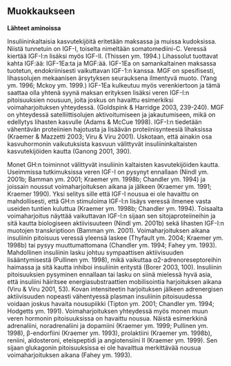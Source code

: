 ## Muokkaukseen ##
**Lähteet aminoissa**

Insuliininkaltaisia kasvutekijöitä eritetään maksassa ja muissa kudoksissa. Niistä tunnetuin on IGF-I, toiselta nimeltään somatomediini-C. Veressä kiertää IGF-I:n lisäksi
myös IGF-II. (Thissen ym. 1994.) Lihassolut tuottavat kahta IGF:ää: IGF-1Ea:ta ja
MGF:ää. IGF-1Ea on samankaltainen maksassa tuotetun, endokriinisesti vaikuttavan
IGF-1:n kanssa. MGF on spesifisesti, lihassolujen mekaanisen ärsytyksen seurauksena 
ilmentyvä muoto. (Yang ym. 1996; Mckoy ym. 1999.) IGF-1Ea kulkeutuu myös verenkiertoon ja tämä saattaa olla yhtenä syynä maksan erityksen lisäksi veren IGF-I:n pitoisuuksien nousuun, joita joskus on havaittu esimerkiksi voimaharjoituksen yhteydessä.
(Goldspink & Harridge 2003, 239-240). MGF on yhteydessä satelliittisolujen aktivoitumiseen ja jakautumiseen, mikä on edellytys lihasten kasvulle (Adams & McCue
1998). IGF-I:n tiedetään vähentävän proteiinien hajotusta ja lisäävän proteiinisynteesiä
lihaksissa (Kraemer & Mazzetti 2003; Viru & Viru 2001). Uskotaan, että ainakin osa
kasvuhormonin vaikutuksista kasvuun välittyvät insuliininkaltaisten kasvutekijöiden
kautta (Ganong 2001, 390). 



Monet GH:n toiminnot välittyvät insuliinin kaltaisten kasvutekijöiden kautta. Useimmissa tutkimuksissa veren IGF-I on pysynyt ennallaan (Nindl ym. 2001b; Bamman ym.
2001; Kraemer ym. 1998b; Chandler ym. 1994) ja joissain noussut voimaharjoituksen
aikana ja jälkeen (Kraemer ym. 1991; Kraemer 1990). Yksi selitys sille että IGF-I nousua ei ole havaittu on mahdollisesti, että GH:n stimuloima IGF-I:n lisäys veressä ilmenee vasta useiden tuntien kuluttua (Kraemer ym. 1998b; Chandler ym. 1994). Toisaalta
voimaharjoitus näyttää vaikuttavan IGF-I:n sijaan sen sitojaproteiineihin ja sitä kautta 
biologiseen aktiivisuuteen (Nindl ym. 2001b) sekä lihasten IGF-I:n muotojen transkriptioon (Bamman ym. 2001).
Voimaharjoituksen aikana insuliinin pitoisuus veressä yleensä laskee (Thyfault ym.
2004; Kraemer ym. 1998b) tai pysyy muuttumattomana (Chandler ym. 1994; Fahey ym.
1993). Mahdollinen insuliinin lasku johtuu sympaattisen aktiivisuuden lisääntymisestä
(Pullinen ym. 1998), mikä vaikuttaa α2-adrenoreseptoreihin haimassa ja sitä kautta inhiboi insuliinin eritystä (Borer 2003, 100). Insuliinin pitoisuuksien pysyminen ennallaan
tai lasku on siinä mielessä hyvä asia, että insuliini häiritsee energiasubstraattien mobilisointia harjoituksen aikana (Viru & Viru 2001, 53). Kovan intensiteetin harjoituksen
jälkeen adrenergisen aktiivisuuden nopeasti vähentyessä plasman insuliinin pitoisuudessa voidaan joskus havaita nousupiikki (Tipton ym. 2001; Chandler ym. 1994;
Hodgetts ym. 1991).
Voimaharjoituksen yhteydessä myös monen muun veren hormonin pitoisuuksissa on
havaittu nousua. Näistä esimerkkinä adrenaliini, noradrenaliini ja dopamiini (Kraemer
ym. 1999; Pullinen ym. 1998), β-endorfiini (Kraemer ym. 1993), prolaktiini (Kraemer
ym. 1998b), reniini, aldosteroni, eteispeptidi ja angiotensiini II (Kraemer ym. 1999).
Sen sijaan glukagonin pitoisuuksissa ei ole havaittua merkittävää nousua voimaharjoituksen aikana (Fahey ym. 1993). 
